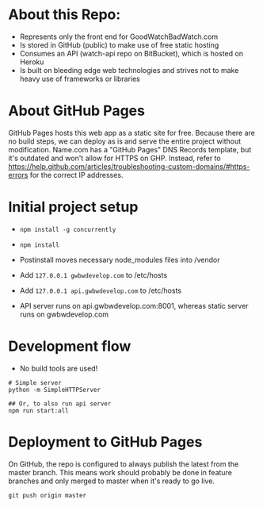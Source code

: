 # About this Repo:

* Represents only the front end for GoodWatchBadWatch.com
* Is stored in GitHub (public) to make use of free static hosting
* Consumes an API (watch-api repo on BitBucket), which is hosted on Heroku
* Is built on bleeding edge web technologies and strives not to make heavy use of frameworks or libraries

# About GitHub Pages

GitHub Pages hosts this web app as a static site for free. Because there are no build steps, we can deploy as is and serve the entire project without modification.
Name.com has a "GitHub Pages" DNS Records template, but it's outdated and won't allow for HTTPS on GHP. Instead, refer to https://help.github.com/articles/troubleshooting-custom-domains/#https-errors for the correct IP addresses.

# Initial project setup

* `npm install -g concurrently`
* `npm install`
* Postinstall moves necessary node_modules files into /vendor
* Add `127.0.0.1 gwbwdevelop.com` to /etc/hosts
* Add `127.0.0.1 api.gwbwdevelop.com` to /etc/hosts

* API server runs on api.gwbwdevelop.com:8001, whereas static server runs on gwbwdevelop.com

# Development flow

* No build tools are used!

```
# Simple server
python -m SimpleHTTPServer

## Or, to also run api server
npm run start:all
```

# Deployment to GitHub Pages

On GitHub, the repo is configured to always publish the latest from the master branch. This means work should probably be done in feature branches and only merged to master when it's ready to go live.

```
git push origin master
```